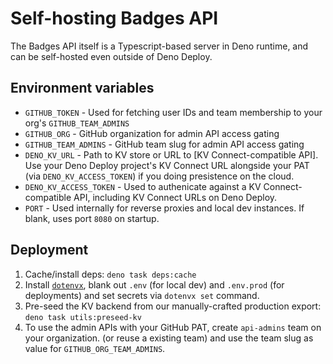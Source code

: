 # Self-hosting Badges API

The Badges API itself is a Typescript-based server in Deno runtime, and can be
self-hosted even outside of Deno Deploy.

## Environment variables

- `GITHUB_TOKEN` - Used for fetching user IDs and team membership to your org's `GITHUB_TEAM_ADMINS`
- `GITHUB_ORG` - GitHub organization for admin API access gating
- `GITHUB_TEAM_ADMINS` - GitHub team slug for admin API access gating
- `DENO_KV_URL` - Path to KV store or URL to [KV Connect-compatible API]. Use
  your Deno Deploy project's KV Connect URL alongside your PAT (via
  `DENO_KV_ACCESS_TOKEN`) if you doing presistence on the cloud.
- `DENO_KV_ACCESS_TOKEN` - Used to authenicate against a KV Connect-compatible API,
  including KV Connect URLs on Deno Deploy.
- `PORT` - Used internally for reverse proxies and local dev instances. If blank, uses port `8080` on startup.

## Deployment

1. Cache/install deps: `deno task deps:cache`
2. Install [`dotenvx`](https://dotenvx.com/docs/install), blank out `.env`
   (for local dev) and `.env.prod` (for deployments) and set secrets via `dotenvx set`
   command.
3. Pre-seed the KV backend from our manually-crafted production export: `deno task utils:preseed-kv`
4. To use the admin APIs with your GitHub PAT, create `api-admins` team on your organization.
   (or reuse a existing team) and use the team slug as value for `GITHUB_ORG_TEAM_ADMINS`.
